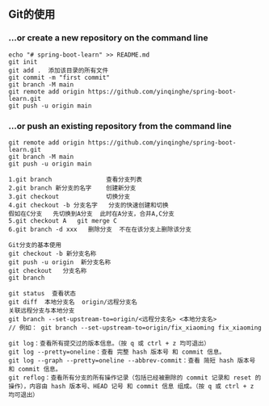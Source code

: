 ## Git的使用

### …or create a new repository on the command line           

```
echo "# spring-boot-learn" >> README.md
git init
git add .  添加该目录的所有文件
git commit -m "first commit"
git branch -M main
git remote add origin https://github.com/yinqinghe/spring-boot-learn.git
git push -u origin main
```

### …or push an existing repository from the command line           

```
git remote add origin https://github.com/yinqinghe/spring-boot-learn.git
git branch -M main
git push -u origin main
```



```
1.git branch               查看分支列表
2.git branch 新分支的名字    创建新分支
3.git checkout             切换分支
4.git checkout -b 分支名字   分支的快速创建和切换
假如在C分支   先切换到A分支  此时在A分支，合并A,C分支
5.git checkout A   git merge C
6.git branch -d xxx   删除分支  不在在该分支上删除该分支
```

```
Git分支的基本使用
git checkout -b 新分支名称
git push -u origin  新分支名称
git checkout   分支名称
git branch

```

```
git status  查看状态
git diff  本地分支名  origin/远程分支名
关联远程分支与本地分支
git branch --set-upstream-to=origin/<远程分支名> <本地分支名>
// 例如： git branch --set-upstream-to=origin/fix_xiaoming fix_xiaoming
```

```
git log：查看所有提交过的版本信息。（按 q 或 ctrl + z 均可退出）
git log --pretty=oneline：查看 完整 hash 版本号 和 commit 信息。
git log --graph --pretty=oneline --abbrev-commit：查看 简短 hash 版本号 和 commit 信息。
git reflog：查看所有分支的所有操作记录（包括已经被删除的 commit 记录和 reset 的操作），内容由 hash 版本号、HEAD 记号 和 commit 信息 组成。（按 q 或 ctrl + z 均可退出）


```

